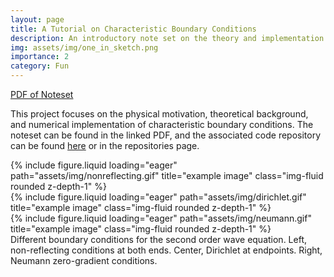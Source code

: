 ```yaml
---
layout: page
title: A Tutorial on Characteristic Boundary Conditions
description: An introductory note set on the theory and implementation of characteristic boundary conditions for hyperbolic conservation laws
img: assets/img/one_in_sketch.png
importance: 2
category: Fun
---
```


[PDF of Noteset](../assets/pdf/CHARBC_PDF.pdf)

This project focuses on the physical motivation, theoretical background, and numerical implementation of characteristic boundary conditions. The noteset can be found in the linked PDF, and the associated code repository can be found 
[here](https://github.com/sulli72/CHAR_BCS) or in the repositories page.

<div class="row">
    <div class="col-sm mt-3 mt-md-0">
        {% include figure.liquid loading="eager" path="assets/img/nonreflecting.gif" title="example image" class="img-fluid rounded z-depth-1" %}
    </div>
    <div class="col-sm mt-3 mt-md-0">
        {% include figure.liquid loading="eager" path="assets/img/dirichlet.gif" title="example image" class="img-fluid rounded z-depth-1" %}
    </div>
    <div class="col-sm mt-3 mt-md-0">
        {% include figure.liquid loading="eager" path="assets/img/neumann.gif" title="example image" class="img-fluid rounded z-depth-1" %}
    </div>
</div>
<div class="caption">
    Different boundary conditions for the second order wave equation. Left, non-reflecting conditions at both ends. Center, Dirichlet at endpoints. Right, Neumann zero-gradient conditions.
</div>
